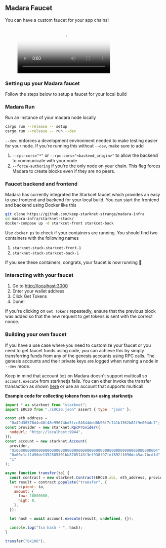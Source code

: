 ## Madara Faucet

You can have a custom faucet for your app chains!

<figure class="video_container">
  <video controls="true" allowfullscreen="true" poster="videos/starkcet_demo.mp4">
    <source src="videos/starkcet_demo.mp4" type="video/mp4">
  </video>
</figure>

### Setting up your Madara faucet

Follow the steps below to setup a faucet for your local build

### Madara Run

Run an instance of your madara node locally

```bash
cargo run --release -- setup
cargo run --release -- run --dev
```

`--dev`: enforces a development environment needed to make testing easier for
your node. If you're running this without `--dev`, make sure to add

1. `--rpc-cors="*"` or `--rpc-cors="<backend_origin>"` to allow the backend to
   communicate with your node
2. `--force-authoring` if you're the only node on your chain. This flag forces
   Madara to create blocks even if they are no peers.

### Faucet backend and frontend

Madara has currently integrated the Starkcet faucet which provides an easy to
use frontend and backend for your local build. You can start the frontend and
backend using Docker like this

```bash
git clone https://github.com/keep-starknet-strange/madara-infra
cd madara-infra/starknet-stack/
docker-compose up -d starkcet-front starkcet-back
```

Use `docker ps` to check if your containers are running. You should find two
containers with the following names

1. `starknet-stack-starkcet-front-1`
2. `starknet-stack-starkcet-back-1`

If you see these containers, congrats, your faucet is now running 🎉

### Interacting with your faucet

1. Go to <http://localhost:3000>
2. Enter your wallet address
3. Click Get Tokens
4. Done!

If you're clicking on `Get Tokens` repeatedly, ensure that the previous block
was added so that the new request to get tokens is sent with the correct nonce.

### Building your own faucet

If you have a use case where you need to customize your faucet or you need to
get faucet funds using code, you can achieve this by simply transferring funds
from any of the genesis accounts using RPC calls. The genesis accounts and their
private keys are logged when running a node in `--dev` mode.

Keep in mind that account `0x1` on Madara doesn't support multicall so
`account.execute` from starknetjs fails. You can either invoke the transfer
transaction as shown
[here](https://github.com/keep-starknet-strange/madara/blob/c916046adf9d7ea52131442090fae654ba6b234d/tests/util/starknet.ts#L241)
or use an account that supports multicall.

**Example code for collecting tokens from `0x4` using starknetjs**

```javascript
import * as starknet from "starknet";
import ERC20 from "./ERC20.json" assert { type: "json" };

const eth_address =
  "0x49d36570d4e46f48e99674bd3fcc84644ddd6b96f7c741b1562b82f9e004dc7";
const provider = new starknet.RpcProvider({
  nodeUrl: "http://localhost:9944",
});
const account = new starknet.Account(
  provider,
  "0x0000000000000000000000000000000000000000000000000000000000000004",
  "0x00c1cf1490de1352865301bb8705143f3ef938f97fdf892f1090dcb5ac7bcd1d",
  "1"
);

async function transfer(to) {
  const contract = new starknet.Contract(ERC20.abi, eth_address, provider);
  let result = contract.populate("transfer", {
    recipient: to,
    amount: {
      low: 10000000,
      high: 0,
    },
  });

  let hash = await account.execute(result, undefined, {});

  console.log("Txn hash - ", hash);
}

transfer("0x100");
```
